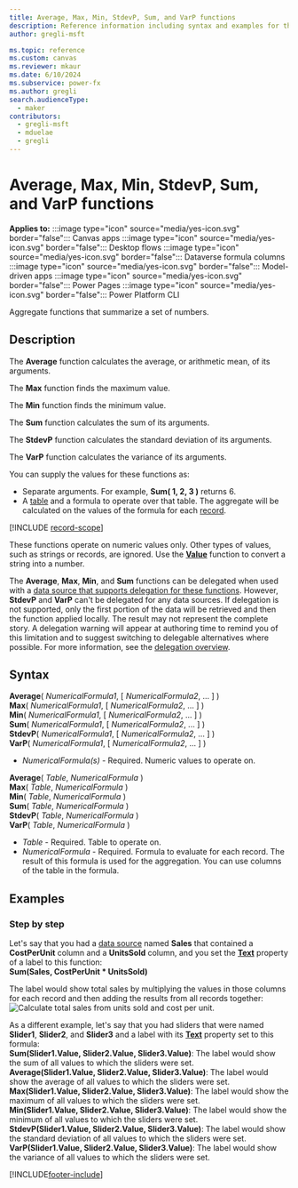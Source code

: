 ```yaml
---
title: Average, Max, Min, StdevP, Sum, and VarP functions
description: Reference information including syntax and examples for the Average, Max, Min, StdevP, Sum, and VarP functions.
author: gregli-msft

ms.topic: reference
ms.custom: canvas
ms.reviewer: mkaur
ms.date: 6/10/2024
ms.subservice: power-fx
ms.author: gregli
search.audienceType:
  - maker
contributors:
  - gregli-msft
  - mduelae
  - gregli
---
```


# Average, Max, Min, StdevP, Sum, and VarP functions

**Applies to:** :::image type="icon" source="media/yes-icon.svg" border="false"::: Canvas apps :::image type="icon" source="media/yes-icon.svg" border="false"::: Desktop flows  :::image type="icon" source="media/yes-icon.svg" border="false"::: Dataverse formula columns :::image type="icon" source="media/yes-icon.svg" border="false"::: Model-driven apps :::image type="icon" source="media/yes-icon.svg" border="false"::: Power Pages :::image type="icon" source="media/yes-icon.svg" border="false"::: Power Platform CLI

Aggregate functions that summarize a set of numbers.

## Description

The **Average** function calculates the average, or arithmetic mean, of its arguments.

The **Max** function finds the maximum value.

The **Min** function finds the minimum value.

The **Sum** function calculates the sum of its arguments.

The **StdevP** function calculates the standard deviation of its arguments.

The **VarP** function calculates the variance of its arguments.

You can supply the values for these functions as:

- Separate arguments. For example, **Sum( 1, 2, 3 )** returns 6.
- A [table](/power-apps/maker/canvas-apps/working-with-tables) and a formula to operate over that table. The aggregate will be calculated on the values of the formula for each [record](/power-apps/maker/canvas-apps/working-with-tables#records).

[!INCLUDE [record-scope](../../includes/record-scope.md)]

These functions operate on numeric values only. Other types of values, such as strings or records, are ignored. Use the **[Value](function-value.md)** function to convert a string into a number.

The **Average**, **Max**, **Min**, and **Sum** functions can be delegated when used with a [data source that supports delegation for these functions](/power-apps/maker/canvas-apps/delegation-overview). However, **StdevP** and **VarP** can't be delegated for any data sources. If delegation is not supported, only the first portion of the data will be retrieved and then the function applied locally. The result may not represent the complete story. A delegation warning will appear at authoring time to remind you of this limitation and to suggest switching to delegable alternatives where possible. For more information, see the [delegation overview](/power-apps/maker/canvas-apps/delegation-overview).

## Syntax

**Average**( _NumericalFormula1_, [ *NumericalFormula2*, ... ] )<br>**Max**( _NumericalFormula1_, [ *NumericalFormula2*, ... ] )<br>**Min**( _NumericalFormula1_, [ *NumericalFormula2*, ... ] )<br>**Sum**( _NumericalFormula1_, [ *NumericalFormula2*, ... ] )<br>**StdevP**( _NumericalFormula1_, [ *NumericalFormula2*, ... ] )<br>**VarP**( _NumericalFormula1_, [ *NumericalFormula2*, ... ] )

- _NumericalFormula(s)_ - Required. Numeric values to operate on.

**Average**( _Table_, _NumericalFormula_ )<br>**Max**( _Table_, _NumericalFormula_ )<br>**Min**( _Table_, _NumericalFormula_ )<br>**Sum**( _Table_, _NumericalFormula_ )<br>**StdevP**( _Table_, _NumericalFormula_ )<br>**VarP**( _Table_, _NumericalFormula_ )

- _Table_ - Required. Table to operate on.
- _NumericalFormula_ - Required. Formula to evaluate for each record. The result of this formula is used for the aggregation. You can use columns of the table in the formula.

## Examples

### Step by step

Let's say that you had a [data source](/power-apps/maker/canvas-apps/working-with-data-sources) named **Sales** that contained a **CostPerUnit** column and a **UnitsSold** column, and you set the **[Text](/power-apps/maker/canvas-apps/controls/properties-core)** property of a label to this function:<br>
**Sum(Sales, CostPerUnit \* UnitsSold)**

The label would show total sales by multiplying the values in those columns for each record and then adding the results from all records together:<br>![Calculate total sales from units sold and cost per unit.](./media/function-aggregates/total-sales.png)

As a different example, let's say that you had sliders that were named **Slider1**, **Slider2**, and **Slider3** and a label with its **[Text](/power-apps/maker/canvas-apps/controls/properties-core)** property set to this formula:<br>
**Sum(Slider1.Value, Slider2.Value, Slider3.Value)**: The label would show the sum of all values to which the sliders were set.<br>
**Average(Slider1.Value, Slider2.Value, Slider3.Value)**: The label would show the average of all values to which the sliders were set.<br>
**Max(Slider1.Value, Slider2.Value, Slider3.Value)**: The label would show the maximum of all values to which the sliders were set.<br>
**Min(Slider1.Value, Slider2.Value, Slider3.Value)**: The label would show the minimum of all values to which the sliders were set.<br>
**StdevP(Slider1.Value, Slider2.Value, Slider3.Value)**: The label would show the standard deviation of all values to which the sliders were set.<br>
**VarP(Slider1.Value, Slider2.Value, Slider3.Value)**: The label would show the variance of all values to which the sliders were set.

[!INCLUDE[footer-include](../../includes/footer-banner.md)]

